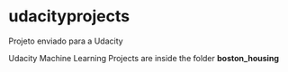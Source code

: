 # udacityprojects

Projeto enviado para a Udacity

Udacity Machine Learning Projects are inside the folder **boston_housing**


